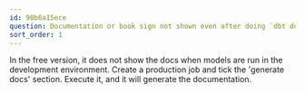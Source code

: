 ```yaml
---
id: 98b6a15ece
question: Documentation or book sign not shown even after doing `dbt docs generate`.
sort_order: 1
---
```


In the free version, it does not show the docs when models are run in the development environment. Create a production job and tick the 'generate docs' section. Execute it, and it will generate the documentation.
